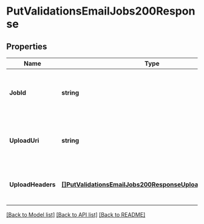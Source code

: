 # PutValidationsEmailJobs200Response

## Properties

Name | Type | Description | Notes
------------ | ------------- | ------------- | -------------
**JobId** | **string** | The unique ID of the Bulk Email Address Validation Job. |[optional] 
**UploadUri** | **string** | The URI to use for the request to upload your list of email addresses. |[optional] 
**UploadHeaders** | [**[]PutValidationsEmailJobs200ResponseUploadHeadersInner**](PutValidationsEmailJobs200ResponseUploadHeadersInner.md) | Array containing headers and header values. |[optional] 

[[Back to Model list]](../README.md#documentation-for-models) [[Back to API list]](../README.md#documentation-for-api-endpoints) [[Back to README]](../README.md)


